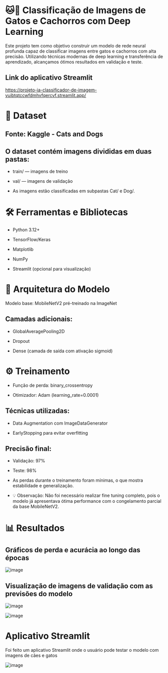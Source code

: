 # 🐱🐶 Classificação de Imagens de Gatos e Cachorros com Deep Learning
Este projeto tem como objetivo construir um modelo de rede neural profunda capaz de classificar imagens entre gatos e cachorros com alta precisão. Utilizando técnicas modernas de deep learning e transferência de aprendizado, alcançamos ótimos resultados em validação e teste.

## Link do aplicativo Streamlit
https://projeto-ia-classificador-de-imagem-vuibtqtccwfdmhvfqercvf.streamlit.app/

# 📁 Dataset
## Fonte: Kaggle - Cats and Dogs

## O dataset contém imagens divididas em duas pastas:

* train/ — imagens de treino

* val/ — imagens de validação

* As imagens estão classificadas em subpastas Cat/ e Dog/.

# 🛠️ Ferramentas e Bibliotecas
* Python 3.12+

* TensorFlow/Keras

* Matplotlib

* NumPy

* Streamlit (opcional para visualização)

# 🧠 Arquitetura do Modelo
Modelo base: MobileNetV2 pré-treinado na ImageNet

## Camadas adicionais:

* GlobalAveragePooling2D

* Dropout

* Dense (camada de saída com ativação sigmoid)

# ⚙️ Treinamento
* Função de perda: binary_crossentropy

* Otimizador: Adam (learning_rate=0.0001)

## Técnicas utilizadas:

* Data Augmentation com ImageDataGenerator

* EarlyStopping para evitar overfitting

## Precisão final:

* Validação: 97%

* Teste: 98%

* As perdas durante o treinamento foram mínimas, o que mostra estabilidade e generalização.

* 💡 Observação: Não foi necessário realizar fine tuning completo, pois o modelo já apresentava ótima performance com o congelamento parcial da base MobileNetV2.

# 📊 Resultados

## Gráficos de perda e acurácia ao longo das épocas

![image](https://github.com/user-attachments/assets/cbc199f5-9d8e-4665-9e71-4af4134ec466)


## Visualização de imagens de validação com as previsões do modelo

![image](https://github.com/user-attachments/assets/147df6ee-1c9d-4ab6-9372-147f9cfc49f7)

![image](https://github.com/user-attachments/assets/328678a1-121f-4691-a9bc-0e2b64b0ad25)

# Aplicativo Streamlit

Foi feito um aplicativo Streamlit onde o usuário pode testar o modelo com imagens de cães e gatos

![image](https://github.com/user-attachments/assets/ad6f976a-9af1-41fb-8792-de5c44a1f538)


